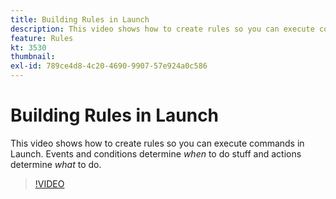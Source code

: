 ```yaml
---
title: Building Rules in Launch
description: This video shows how to create rules so you can execute commands in Launch. Events and conditions determine *when* to do stuff and actions determine *what* to do.
feature: Rules
kt: 3530
thumbnail:
exl-id: 789ce4d8-4c20-4690-9907-57e924a0c586
---
```

# Building Rules in Launch

This video shows how to create rules so you can execute commands in Launch. Events and conditions determine *when* to do stuff and actions determine *what* to do.

>[!VIDEO](https://video.tv.adobe.com/v/28730/?quality=12&learn=on)
